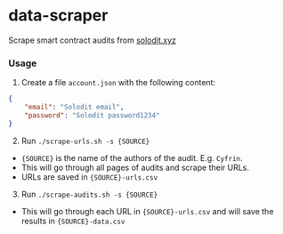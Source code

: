 # data-scraper

Scrape smart contract audits from [solodit.xyz](https://solodit.xyz/)

### Usage

1. Create a file `account.json` with the following content:
```json
{
    "email": "Solodit email",
    "password": "Solodit password1234"
}
```

2. Run `./scrape-urls.sh -s {SOURCE}`
- `{SOURCE}` is the name of the authors of the audit. E.g. `Cyfrin`.
- This will go through all pages of audits and scrape their URLs.
- URLs are saved in `{SOURCE}-urls.csv`

3. Run `./scrape-audits.sh -s {SOURCE}`
- This will go through each URL in `{SOURCE}-urls.csv` and will save the results in `{SOURCE}-data.csv`
